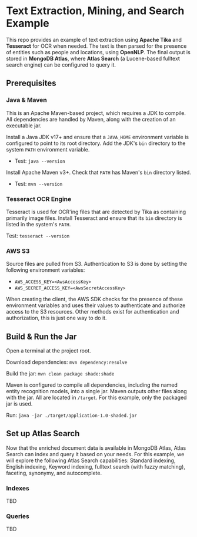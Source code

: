 # Text Extraction, Mining, and Search Example

This repo provides an example of text extraction using **Apache Tika** and **Tesseract** for OCR when needed. 
The text is then parsed for the presence of entities such as people and locations, using **OpenNLP**. The final output is stored in **MongoDB Atlas**, where **Atlas Search** (a Lucene-based fulltext search engine) can be configured to query it.

## Prerequisites

### Java & Maven

This is an Apache Maven-based project, which requires a JDK to compile.
All dependencies are handled by Maven, along with the creation of an executable jar.

Install a Java JDK v17+ and ensure that a `JAVA_HOME` environment variable is configured to point to its root directory.
Add the JDK's `bin` directory to the system `PATH` environment variable.
- Test: `java --version`

Install Apache Maven v3+. Check that `PATH` has Maven's `bin` directory listed.
- Test: `mvn --version`

### Tesseract OCR Engine

Tesseract is used for OCR'ing files that are detected by Tika as containing primarily image files. 
Install Tesseract and ensure that its `bin` directory is listed in the system's `PATH`.

Test: `tesseract --version`

### AWS S3

Source files are pulled from S3. Authentication to S3 is done by setting the following environment variables:
- `AWS_ACCESS_KEY=<AwsAccessKey>`
- `AWS_SECRET_ACCESS_KEY=<AwsSecretAccessKey>`

When creating the client, the AWS SDK checks for the presence of these environment variables and uses their values to authenticate and authorize access to the S3 resources.
Other methods exist for authentication and authorization, this is just one way to do it.

## Build & Run the Jar

Open a terminal at the project root.

Download dependencies: `mvn dependency:resolve`

Build the jar: `mvn clean package shade:shade`

Maven is configured to compile all dependencies, including the named entity recognition models, into a single jar.
Maven outputs other files along with the jar. All are located in `/target`. For this example, only the packaged jar is used.

Run: `java -jar ./target/application-1.0-shaded.jar`

## Set up Atlas Search

Now that the enriched document data is available in MongoDB Atlas, Atlas Search can index and query it based on your needs. For this example, we will explore the following Atlas Search capabilities: Standard indexing, English indexing, Keyword indexing, fulltext search (with fuzzy matching), faceting, synonymy, and autocomplete.

### Indexes

TBD

### Queries

TBD
